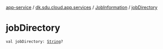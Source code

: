 [app-service](../../index.md) / [dk.sdu.cloud.app.services](../index.md) / [JobInformation](index.md) / [jobDirectory](./job-directory.md)

# jobDirectory

`val jobDirectory: `[`String`](https://kotlinlang.org/api/latest/jvm/stdlib/kotlin/-string/index.html)`?`